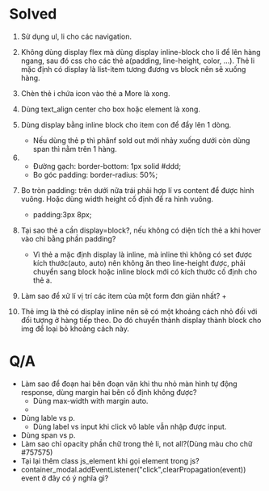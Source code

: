 # Solved
1. Sử dụng ul, li cho các navigation.
2. Không dùng display flex mà dùng display inline-block cho li để lên hàng ngang, sau đó css cho các thẻ a(padding, line-height, color, ...). Thẻ li mặc định có display là list-item tương đương vs block nên sẽ xuống hàng.
3. Chèn thẻ i chứa icon vào thẻ a More là xong.
4. Dùng text_align center cho box hoặc element là xong.
6. Dùng display bằng inline block cho item con để  đẩy lên 1 dòng.
    + Nếu dùng thẻ p thì phânf sold out mới nhảy xuống dưới còn dùng span thì nằm trên 1 hàng.
7. + Đường gạch: border-bottom: 1px solid #ddd;
    + Bo góc padding: border-radius: 50%;
8. Bo tròn padding: trên dưới nữa trái phải hợp lí vs content để được hình vuông. Hoặc dùng width height cố định để ra hình vuông.
    +  padding:3px 8px;


9. Tại sao thẻ a cần display=block?, nếu không có  diện tích thẻ a khi hover vào chỉ bằng phần padding?
    + Vì thẻ a mặc định display là inline, mà inline thì không có set được kích thước(auto, auto) nên không ăn theo line-height được, phải chuyển sang block hoặc inline block mới có kích thước cố định cho thẻ a.
10. Làm sao để xử lí vị trí các item của một form đơn giản nhất?
    + 

11. Thẻ img là thẻ có display inline nên sẽ có một khoảng cách nhỏ đối với đối tượng ở hàng tiếp theo. Do đó chuyển thành display thành block cho img để loại bỏ khoảng cách này.


# Q/A
+ Làm sao để đoạn hai bên đoạn văn khi thu nhỏ màn hình tự động response, dùng margin hai bên cố định không được?
    + Dùng max-width with margin auto.
    - 
+ Dùng lable vs p.
    + Dùng label vs input khi click vô lable vẫn nhập được input.
+ Dùng span vs p.
+ Làm sao chỉ opacity phần chữ trong thẻ li, not all?(Dùng màu cho chữ #757575)
+ Tại lại thêm class js_element khi gọi element trong js?
+ container_modal.addEventListener("click",clearPropagation(event)) event ở đây có ý nghĩa gì? 

